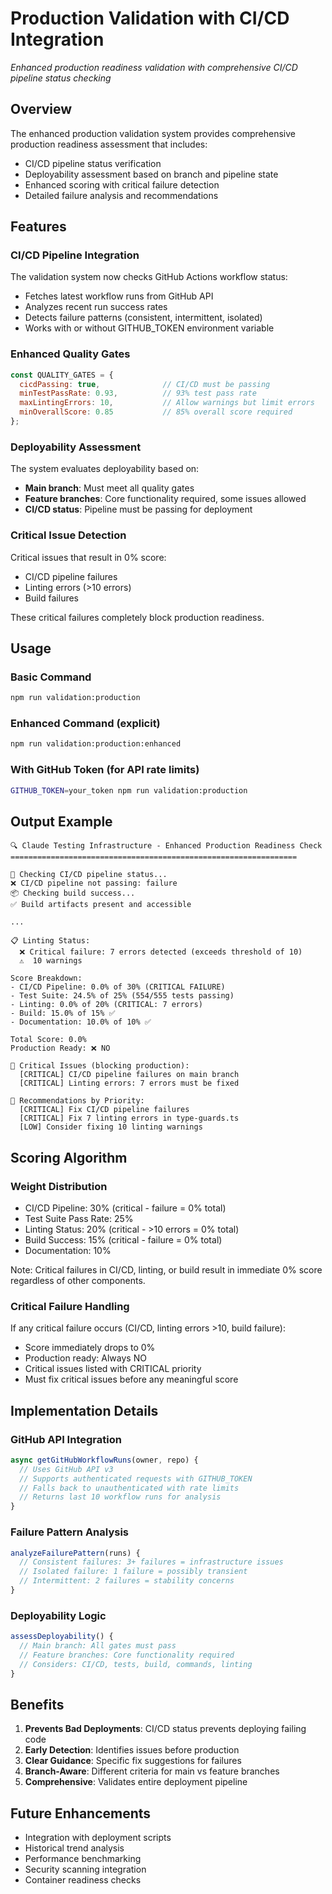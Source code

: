 # Production Validation with CI/CD Integration

*Enhanced production readiness validation with comprehensive CI/CD pipeline status checking*

## Overview

The enhanced production validation system provides comprehensive production readiness assessment that includes:
- CI/CD pipeline status verification
- Deployability assessment based on branch and pipeline state
- Enhanced scoring with critical failure detection
- Detailed failure analysis and recommendations

## Features

### CI/CD Pipeline Integration

The validation system now checks GitHub Actions workflow status:
- Fetches latest workflow runs from GitHub API
- Analyzes recent run success rates
- Detects failure patterns (consistent, intermittent, isolated)
- Works with or without GITHUB_TOKEN environment variable

### Enhanced Quality Gates

```javascript
const QUALITY_GATES = {
  cicdPassing: true,              // CI/CD must be passing
  minTestPassRate: 0.93,          // 93% test pass rate
  maxLintingErrors: 10,           // Allow warnings but limit errors
  minOverallScore: 0.85           // 85% overall score required
};
```

### Deployability Assessment

The system evaluates deployability based on:
- **Main branch**: Must meet all quality gates
- **Feature branches**: Core functionality required, some issues allowed
- **CI/CD status**: Pipeline must be passing for deployment

### Critical Issue Detection

Critical issues that result in 0% score:
- CI/CD pipeline failures
- Linting errors (>10 errors)
- Build failures

These critical failures completely block production readiness.

## Usage

### Basic Command
```bash
npm run validation:production
```

### Enhanced Command (explicit)
```bash
npm run validation:production:enhanced
```

### With GitHub Token (for API rate limits)
```bash
GITHUB_TOKEN=your_token npm run validation:production
```

## Output Example

```
🔍 Claude Testing Infrastructure - Enhanced Production Readiness Check
================================================================

🔄 Checking CI/CD pipeline status...
❌ CI/CD pipeline not passing: failure
📦 Checking build success...
✅ Build artifacts present and accessible

...

📋 Linting Status:
  ❌ Critical failure: 7 errors detected (exceeds threshold of 10)
  ⚠️  10 warnings

Score Breakdown:
- CI/CD Pipeline: 0.0% of 30% (CRITICAL FAILURE)
- Test Suite: 24.5% of 25% (554/555 tests passing)
- Linting: 0.0% of 20% (CRITICAL: 7 errors)
- Build: 15.0% of 15% ✅
- Documentation: 10.0% of 10% ✅

Total Score: 0.0%
Production Ready: ❌ NO

🚨 Critical Issues (blocking production):
  [CRITICAL] CI/CD pipeline failures on main branch
  [CRITICAL] Linting errors: 7 errors must be fixed

📝 Recommendations by Priority:
  [CRITICAL] Fix CI/CD pipeline failures
  [CRITICAL] Fix 7 linting errors in type-guards.ts
  [LOW] Consider fixing 10 linting warnings
```

## Scoring Algorithm

### Weight Distribution
- CI/CD Pipeline: 30% (critical - failure = 0% total)
- Test Suite Pass Rate: 25%
- Linting Status: 20% (critical - >10 errors = 0% total)
- Build Success: 15% (critical - failure = 0% total)
- Documentation: 10%

Note: Critical failures in CI/CD, linting, or build result in immediate 0% score regardless of other components.

### Critical Failure Handling
If any critical failure occurs (CI/CD, linting errors >10, build failure):
- Score immediately drops to 0%
- Production ready: Always NO
- Critical issues listed with CRITICAL priority
- Must fix critical issues before any meaningful score

## Implementation Details

### GitHub API Integration
```javascript
async getGitHubWorkflowRuns(owner, repo) {
  // Uses GitHub API v3
  // Supports authenticated requests with GITHUB_TOKEN
  // Falls back to unauthenticated with rate limits
  // Returns last 10 workflow runs for analysis
}
```

### Failure Pattern Analysis
```javascript
analyzeFailurePattern(runs) {
  // Consistent failures: 3+ failures = infrastructure issues
  // Isolated failure: 1 failure = possibly transient
  // Intermittent: 2 failures = stability concerns
}
```

### Deployability Logic
```javascript
assessDeployability() {
  // Main branch: All gates must pass
  // Feature branches: Core functionality required
  // Considers: CI/CD, tests, build, commands, linting
}
```

## Benefits

1. **Prevents Bad Deployments**: CI/CD status prevents deploying failing code
2. **Early Detection**: Identifies issues before production
3. **Clear Guidance**: Specific fix suggestions for failures
4. **Branch-Aware**: Different criteria for main vs feature branches
5. **Comprehensive**: Validates entire deployment pipeline

## Future Enhancements

- Integration with deployment scripts
- Historical trend analysis
- Performance benchmarking
- Security scanning integration
- Container readiness checks